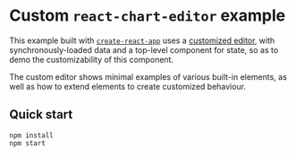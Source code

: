 # Custom `react-chart-editor` example

This example built with [`create-react-app`](https://github.com/facebookincubator/create-react-app) uses a [customized editor](src/CustomEditor.js), with synchronously-loaded data and a top-level component for state, so as to demo the customizability of this component.

The custom editor shows minimal examples of various built-in elements, as well as how to extend elements to create customized behaviour.

## Quick start

```
npm install
npm start
```
